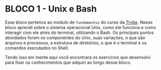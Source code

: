 # BLOCO 1 - Unix e Bash

Esse bloco pertence ao módulo de `fundamentos` do curso da [Trybe](https://www.betrybe.com/). Nesse bloco aprendi sobre o sistema operacional Unix, como ele funciona e como interagir com ele atrés do terminal, utilizando o Bash. Os principais pontos abordados foram os componentes do Unix, suas variações, o que são arquivos e processos, a estrutura de diretórios, o que é o terminal e os comandos executados no Shell.

Tendo isso em mente aqui você encontrará os exercí­cios que desenvolvi para fixar os conhecimentos que adquiri ao longo desse bloco.
